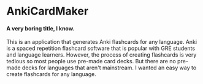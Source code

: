 # AnkiCardMaker
#### A very boring title, I know. 

This is an application that generates Anki flashcards for any language. Anki is a spaced repetition flashcard software that is popular with GRE students and language learners. However, the process of creating flashcards is very tedious so most people use pre-made card decks. But there are no pre-made decks for languages that aren't mainstream. I wanted an easy way to create flashcards for any language.



